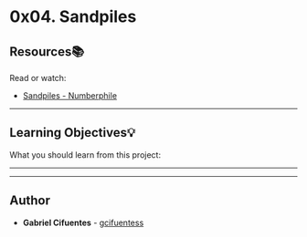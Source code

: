 # 0x04. Sandpiles

## Resources:books:
Read or watch:
* [Sandpiles - Numberphile](https://intranet.hbtn.io/rltoken/UVY3WFjMmCRlLcr-B2Krug)

---
## Learning Objectives:bulb:
What you should learn from this project:

---
---

## Author
* **Gabriel Cifuentes** - [gcifuentess](https://github.com/gcifuentess/)